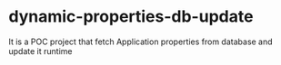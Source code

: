 # dynamic-properties-db-update
It is a POC project that fetch Application properties from database and update it runtime
